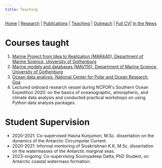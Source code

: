 ```yaml
---
title: Teaching
---
```

[Home](index.html) | [Research](research.html) | [Publications](publications.html) | [Teaching](teaching.html) | [Outreach](outreach.html) |  [Full CV](https://github.com/adityarn/CV/blob/master/CV.pdf)| [In the News](news.html)

# Courses taught

1. [Marine Project from Idea to Realization (MAR440), Department of Marine Science, University of Gothenburg](https://github.com/adityarn/MAR440_PythonModule)
1. [Marine models and databases (MAV110), Department of Marine Science, University of Gothenburg](https://github.com/adityarn/MAV110_PythonModule/tree/main)
1. [Ocean data analysis, National Center for Polar and Ocean Research, Goa](https://github.com/adityarn/PythonWorkshopNCPOR)
1. Lectured onboard research vessel during NCPOR's Southern Ocean Expedition 2020: on the basics of oceanographic, atmospheric, and climate data analysis and conducted practical workshops on using Python data analysis packages.


# Student Supervision

* 2020-2021: Co-supervised Hasna Kunjumon, M.Sc. dissertation on the dynamics of the Antarctic Circumpolar Current.
* 2020-2021: Informal mentoring of Sivakrishnan K.K, M.Sc. dissertation on the watermasses of the Antarctic marginal seas.
* 2023-ongoing: Co-supervising Soumyadeep Datta, PhD Student, on Antarctic coastal watermass formation.
